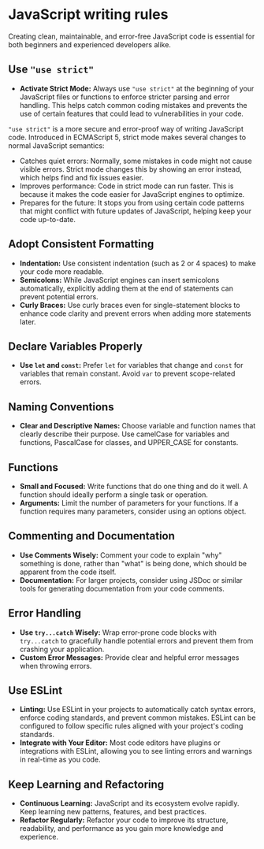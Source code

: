 # JavaScript writing rules

Creating clean, maintainable, and error-free JavaScript code is essential for both beginners and experienced developers alike.

## Use `"use strict"`

- **Activate Strict Mode:** Always use `"use strict"` at the beginning of your JavaScript files or functions to enforce stricter parsing and error handling. This helps catch common coding mistakes and prevents the use of certain features that could lead to vulnerabilities in your code.

`"use strict"` is a more secure and error-proof way of writing JavaScript code. Introduced in ECMAScript 5, strict mode makes several changes to normal JavaScript semantics:

- Catches quiet errors: Normally, some mistakes in code might not cause visible errors. Strict mode changes this by showing an error instead, which helps find and fix issues easier.
- Improves performance: Code in strict mode can run faster. This is because it makes the code easier for JavaScript engines to optimize.
- Prepares for the future: It stops you from using certain code patterns that might conflict with future updates of JavaScript, helping keep your code up-to-date.

## Adopt Consistent Formatting

- **Indentation:** Use consistent indentation (such as 2 or 4 spaces) to make your code more readable.
- **Semicolons:** While JavaScript engines can insert semicolons automatically, explicitly adding them at the end of statements can prevent potential errors.
- **Curly Braces:** Use curly braces even for single-statement blocks to enhance code clarity and prevent errors when adding more statements later.

## Declare Variables Properly

- **Use `let` and `const`:** Prefer `let` for variables that change and `const` for variables that remain constant. Avoid `var` to prevent scope-related errors.

## Naming Conventions

- **Clear and Descriptive Names:** Choose variable and function names that clearly describe their purpose. Use camelCase for variables and functions, PascalCase for classes, and UPPER_CASE for constants.

## Functions

- **Small and Focused:** Write functions that do one thing and do it well. A function should ideally perform a single task or operation.
- **Arguments:** Limit the number of parameters for your functions. If a function requires many parameters, consider using an options object.

## Commenting and Documentation

- **Use Comments Wisely:** Comment your code to explain "why" something is done, rather than "what" is being done, which should be apparent from the code itself.
- **Documentation:** For larger projects, consider using JSDoc or similar tools for generating documentation from your code comments.

## Error Handling

- **Use `try...catch` Wisely:** Wrap error-prone code blocks with `try...catch` to gracefully handle potential errors and prevent them from crashing your application.
- **Custom Error Messages:** Provide clear and helpful error messages when throwing errors.

## Use ESLint

- **Linting:** Use ESLint in your projects to automatically catch syntax errors, enforce coding standards, and prevent common mistakes. ESLint can be configured to follow specific rules aligned with your project's coding standards.
- **Integrate with Your Editor:** Most code editors have plugins or integrations with ESLint, allowing you to see linting errors and warnings in real-time as you code.

## Keep Learning and Refactoring

- **Continuous Learning:** JavaScript and its ecosystem evolve rapidly. Keep learning new patterns, features, and best practices.
- **Refactor Regularly:** Refactor your code to improve its structure, readability, and performance as you gain more knowledge and experience.
